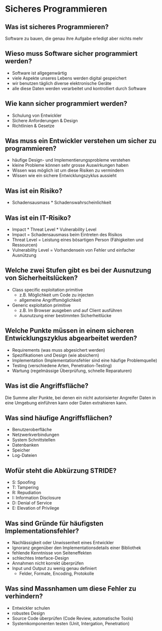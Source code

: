 # Sicheres Programmieren

## Was ist sicheres Programmieren?
Software zu bauen, die genau ihre Aufgabe erledigt aber nichts mehr

## Wieso muss Software sicher programmiert werden?
* Software ist allgegenwärtig
* viele Aspekte unseres Lebens werden digital gespeichert
* wir benutzen täglich diverse elektronische Geräte
* alle diese Daten werden verarbeitet und kontrolliert durch Software

## Wie kann sicher programmiert werden?
* Schulung von Entwickler
* Sichere Anforderungen & Design
* Richtlinien & Gesetze

## Was muss ein Entwickler verstehen um sicher zu programmieren?
* häufige Design- und Implementierungsprobleme verstehen
* kleine Probleme können sehr grosse Auswirkungen haben
* Wissen was möglich ist um diese Risiken zu vermindern
* Wissen wie ein sichere Entwicklungszyklus aussieht

## Was ist ein Risiko?
* Schadensausmass * Schadenswahrscheinlichkeit

## Was ist ein IT-Risiko?
* Impact * Threat Level * Vulnerability Level
* Impact = Schadensausmass beim Eintreten des Risikos
* Threat Level = Leistung eines bösartigen Person (Fähigkeiten und Ressourcen)
* Vulnerability Level = Vorhandensein von Fehler und einfacher Ausnützung

## Welche zwei Stufen gibt es bei der Ausnutzung von Sicherheitslücken?
* Class specific exploitation primitive
    * z.B. Möglichkeit um Code zu injecten
    * allgemeine Angriffsmöglichkeit
* Generic exploitation primitive
    * z.B. Im Browser ausgeben und auf Client ausführen
    * Ausnutzung einer bestimmten Sicherheitlücke

## Welche Punkte müssen in einem sicheren Entwicklungszyklus abgearbeitet werden?
* Requirements (was muss abgesichert werden)
* Spezifikationen und Design (wie absichern)
* Implementation (Implementationsfehler sind eine häufige Problemquelle)
* Testing (verschiedene Arten, Penetration-Testing)
* Wartung (regelmässige Überprüfung, schnelle Reparaturen)

## Was ist die Angriffsfläche?
Die Summe aller Punkte, bei denen ein nicht autorisierter Angreifer Daten
in eine Umgebung einführen kann oder Daten extrahieren kann.

## Was sind häufige Angriffsflächen?
* Benutzeroberfläche
* Netzwerkverbindungen
* System Schnittstellen
* Datenbanken
* Speicher
* Log-Dateien

## Wofür steht die Abkürzung STRIDE?
* S: Spoofing
* T: Tampering
* R: Repudiation
* I: Information Disclosure
* D: Denial of Service
* E: Elevation of Privilege

## Was sind Gründe für häufigsten Implementationsfehler?
* Nachlässigkeit oder Unwissenheit eines Entwickler
* Ignoranz gegenüber den Implementationsdetails einer Bibliothek
* fehlende Kenntnisse von Seiteneffekten
* schlechtes Interface-Design
* Annahmen nicht korrekt überprüfen
* Input und Output zu wenig genau definiert
    * Felder, Formate, Encoding, Protokolle

## Was sind Massnhamen um diese Fehler zu verhindern?
* Entwickler schulen
* robustes Design
* Source Code überprüfen (Code Review, automatische Tools)
* Systemkomponenten testen (Unit, Intergation, Penetration)

